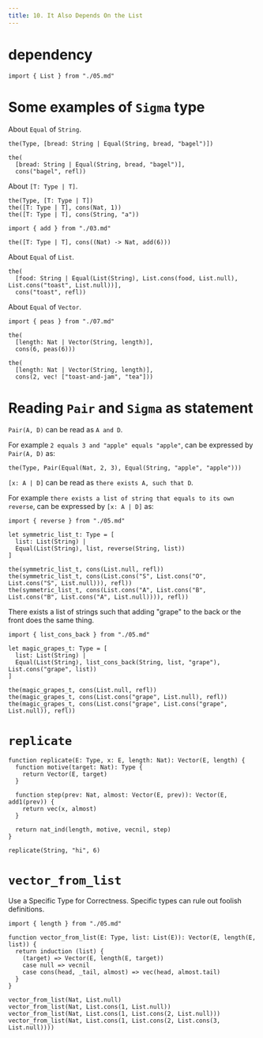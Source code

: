 ```yaml
---
title: 10. It Also Depends On the List
---
```


# dependency

``` cicada
import { List } from "./05.md"
```

# Some examples of `Sigma` type

About `Equal` of `String`.

``` cicada
the(Type, [bread: String | Equal(String, bread, "bagel")])

the(
  [bread: String | Equal(String, bread, "bagel")],
  cons("bagel", refl))
```

About `[T: Type | T]`.

``` cicada
the(Type, [T: Type | T])
the([T: Type | T], cons(Nat, 1))
the([T: Type | T], cons(String, "a"))

import { add } from "./03.md"

the([T: Type | T], cons((Nat) -> Nat, add(6)))
```

About `Equal` of `List`.

``` cicada
the(
  [food: String | Equal(List(String), List.cons(food, List.null), List.cons("toast", List.null))],
  cons("toast", refl))
```

About `Equal` of `Vector`.

``` cicada
import { peas } from "./07.md"

the(
  [length: Nat | Vector(String, length)],
  cons(6, peas(6)))

the(
  [length: Nat | Vector(String, length)],
  cons(2, vec! ["toast-and-jam", "tea"]))
```

# Reading `Pair` and `Sigma` as statement

`Pair(A, D)` can be read as `A and D`.

For example `2 equals 3 and "apple" equals "apple"`,
can be expressed by `Pair(A, D)` as:

``` cicada
the(Type, Pair(Equal(Nat, 2, 3), Equal(String, "apple", "apple")))
```

`[x: A | D]` can be read as `there exists A, such that D`.

For example `there exists a list of string that equals to its own reverse`,
can be expressed by `[x: A | D]` as:

``` cicada
import { reverse } from "./05.md"

let symmetric_list_t: Type = [
  list: List(String) |
  Equal(List(String), list, reverse(String, list))
]

the(symmetric_list_t, cons(List.null, refl))
the(symmetric_list_t, cons(List.cons("S", List.cons("O", List.cons("S", List.null))), refl))
the(symmetric_list_t, cons(List.cons("A", List.cons("B", List.cons("B", List.cons("A", List.null)))), refl))
```

There exists a list of strings such that adding "grape" to the back or the front does the same thing.

``` cicada
import { list_cons_back } from "./05.md"

let magic_grapes_t: Type = [
  list: List(String) |
  Equal(List(String), list_cons_back(String, list, "grape"), List.cons("grape", list))
]

the(magic_grapes_t, cons(List.null, refl))
the(magic_grapes_t, cons(List.cons("grape", List.null), refl))
the(magic_grapes_t, cons(List.cons("grape", List.cons("grape", List.null)), refl))
```

# `replicate`

``` cicada
function replicate(E: Type, x: E, length: Nat): Vector(E, length) {
  function motive(target: Nat): Type {
    return Vector(E, target)
  }

  function step(prev: Nat, almost: Vector(E, prev)): Vector(E, add1(prev)) {
    return vec(x, almost)
  }

  return nat_ind(length, motive, vecnil, step)
}

replicate(String, "hi", 6)
```

# `vector_from_list`

Use a Specific Type for Correctness.
Specific types can rule out foolish definitions.

``` cicada
import { length } from "./05.md"

function vector_from_list(E: Type, list: List(E)): Vector(E, length(E, list)) {
  return induction (list) {
    (target) => Vector(E, length(E, target))
    case null => vecnil
    case cons(head, _tail, almost) => vec(head, almost.tail)
  }
}

vector_from_list(Nat, List.null)
vector_from_list(Nat, List.cons(1, List.null))
vector_from_list(Nat, List.cons(1, List.cons(2, List.null)))
vector_from_list(Nat, List.cons(1, List.cons(2, List.cons(3, List.null))))
```

